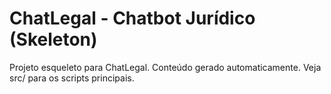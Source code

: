 # ChatLegal - Chatbot Jurídico (Skeleton)
Projeto esqueleto para ChatLegal. Conteúdo gerado automaticamente.
Veja src/ para os scripts principais.
